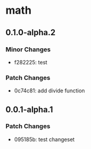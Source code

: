 # math

## 0.1.0-alpha.2

### Minor Changes

- f282225: test

### Patch Changes

- 0c74c81: add divide function

## 0.0.1-alpha.1

### Patch Changes

- 095185b: test changeset
